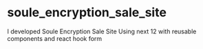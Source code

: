 # soule_encryption_sale_site
I developed Soule Encryption Sale Site Using next 12 with reusable components and react hook form
